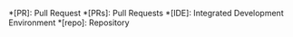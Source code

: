 *[PR]: Pull Request
*[PRs]: Pull Requests
*[IDE]: Integrated Development Environment
*[repo]: Repository
